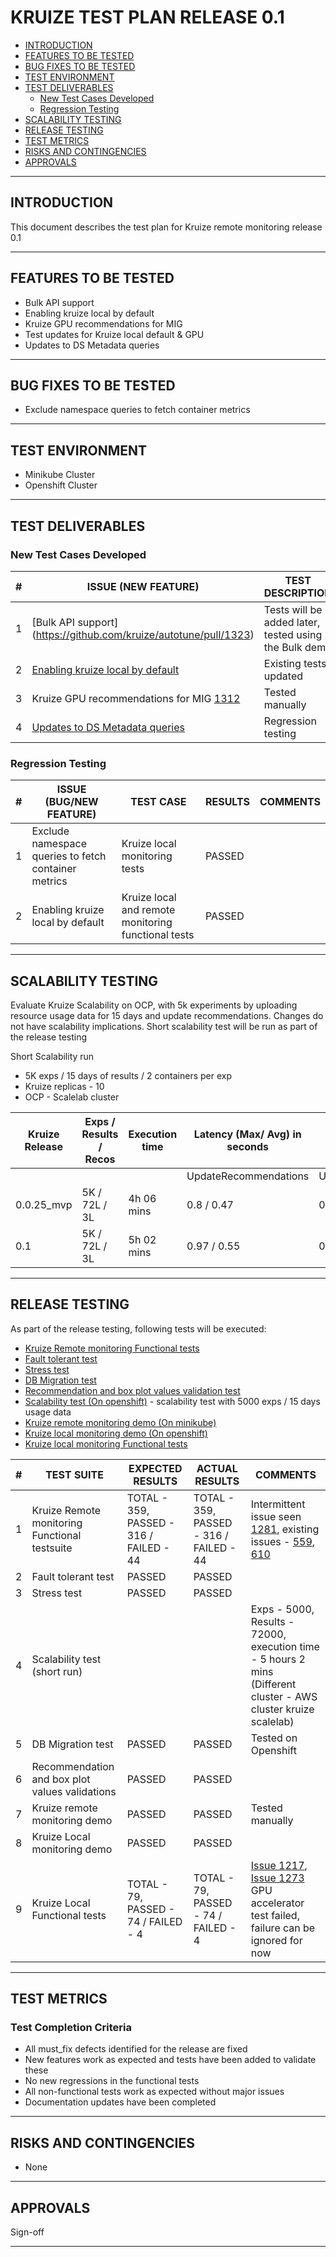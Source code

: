# KRUIZE TEST PLAN RELEASE 0.1

- [INTRODUCTION](#introduction)
- [FEATURES TO BE TESTED](#features-to-be-tested)
- [BUG FIXES TO BE TESTED](#bug-fixes-to-be-tested)
- [TEST ENVIRONMENT](#test-environment)
- [TEST DELIVERABLES](#test-deliverables)
   - [New Test Cases Developed](#new-test-cases-developed)
   - [Regression Testing](#regresion-testing)
- [SCALABILITY TESTING](#scalability-testing)
- [RELEASE TESTING](#release-testing)
- [TEST METRICS](#test-metrics)
- [RISKS AND CONTINGENCIES](#risks-and-contingencies)
- [APPROVALS](#approvals)

-----

## INTRODUCTION

This document describes the test plan for Kruize remote monitoring release 0.1

----

## FEATURES TO BE TESTED

* Bulk API support
* Enabling kruize local by default
* Kruize GPU recommendations for MIG
* Test updates for Kruize local default & GPU
* Updates to DS Metadata queries

------

## BUG FIXES TO BE TESTED

* Exclude namespace queries to fetch container metrics

---

## TEST ENVIRONMENT

* Minikube Cluster
* Openshift Cluster 

---

## TEST DELIVERABLES

### New Test Cases Developed

| # | ISSUE (NEW FEATURE)                                                                        | TEST DESCRIPTION                                      | TEST DELIVERABLES | RESULTS | COMMENTS |
|---|--------------------------------------------------------------------------------------------|-------------------------------------------------------|-------------------|---------| --- |
| 1 | [Bulk API support] (https://github.com/kruize/autotune/pull/1323)                          | Tests will be added later, tested using the Bulk demo |                   | PASSED  | |
| 2 | [Enabling kruize local by default](https://github.com/kruize/autotune/pull/1289)           | Existing tests updated                                |                   | PASSED  | |
| 3 | Kruize GPU recommendations for MIG [1312](https://github.com/kruize/autotune/issue/1312)   | Tested manually                                       |                   | PASSED  | |
| 4 | [Updates to DS Metadata queries](https://github.com/kruize/autotune/pull/1322)             | Regression testing                                    |                   | PASSED  | |



### Regression Testing

| # | ISSUE (BUG/NEW FEATURE)                               | TEST CASE                         | RESULTS | COMMENTS |
|---|-------------------------------------------------------|-----------------------------------|---------| --- |
| 1 | Exclude namespace queries to fetch container metrics  | Kruize local monitoring tests     | PASSED | | 
| 2 | Enabling kruize local by default                      | Kruize local and remote monitoring functional tests | PASSED | |

---

## SCALABILITY TESTING

Evaluate Kruize Scalability on OCP, with 5k experiments by uploading resource usage data for 15 days and update recommendations.
Changes do not have scalability implications. Short scalability test will be run as part of the release testing

Short Scalability run
- 5K exps / 15 days of results / 2 containers per exp
- Kruize replicas - 10
- OCP - Scalelab cluster

Kruize Release | Exps / Results / Recos | Execution time | Latency (Max/ Avg) in seconds |               |                      | Postgres DB size(MB) | Kruize Max CPU | Kruize Max Memory (GB)
-- |------------------------|----------------|-------------------------------|---------------|----------------------|----------------------|----------------| --
  |   |     |                | UpdateRecommendations         | UpdateResults | LoadResultsByExpName |                      |                |  
0.0.25_mvp | 5K / 72L / 3L | 4h 06 mins     | 0.8 / 0.47                    | 0.14 / 0.12   | 0.52 / 0.36          | 21756                | 4.91           | 30.13
0.1 | 5K / 72L / 3L | 5h 02 mins     | 0.97 / 0.55                   | 0.16 / 0.14   | 0.52 / 0.36          | 21757                | 7.3            | 33.67

----
## RELEASE TESTING

As part of the release testing, following tests will be executed:
- [Kruize Remote monitoring Functional tests](/tests/scripts/remote_monitoring_tests/Remote_monitoring_tests.md)
- [Fault tolerant test](/tests/scripts/remote_monitoring_tests/fault_tolerant_tests.md)
- [Stress test](/tests/scripts/remote_monitoring_tests/README.md)
- [DB Migration test](/tests/scripts/remote_monitoring_tests/db_migration_test.md)
- [Recommendation and box plot values validation test](https://github.com/kruize/kruize-demos/blob/main/monitoring/remote_monitoring_demo/recommendations_infra_demo/README.md)
- [Scalability test (On openshift)](/tests/scripts/remote_monitoring_tests/scalability_test.md) - scalability test with 5000 exps / 15 days usage data
- [Kruize remote monitoring demo (On minikube)](https://github.com/kruize/kruize-demos/blob/main/monitoring/remote_monitoring_demo/README.md)
- [Kruize local monitoring demo (On openshift)](https://github.com/kruize/kruize-demos/blob/main/monitoring/local_monitoring_demo)
- [Kruize local monitoring Functional tests](/tests/scripts/local_monitoring_tests/Local_monitoring_tests.md)


| #   | TEST SUITE | EXPECTED RESULTS                        | ACTUAL RESULTS                          | COMMENTS                                                                                                                                                                                                     |
| --- | ---------- |-----------------------------------------|-----------------------------------------|--------------------------------------------------------------------------------------------------------------------------------------------------------------------------------------------------------------| 
| 1   |  Kruize Remote monitoring Functional testsuite | TOTAL - 359, PASSED - 316 / FAILED - 44 | TOTAL - 359, PASSED - 316 / FAILED - 44 | Intermittent issue seen [1281](https://github.com/kruize/autotune/issues/1281), existing issues - [559](https://github.com/kruize/autotune/issues/559), [610](https://github.com/kruize/autotune/issues/610) |
| 2   |  Fault tolerant test | PASSED                                  | PASSED                                  |                                                                                                                                                                                                              |
| 3   |  Stress test | PASSED                                  | PASSED                                  |                                                                                                                                                                                                              |
| 4   |  Scalability test (short run)|                                         |                                         | Exps - 5000, Results - 72000, execution time - 5 hours 2 mins  (Different cluster - AWS cluster  kruize scalelab)                                                                                            |
| 5   |  DB Migration test | PASSED                                  | PASSED                                  | Tested on Openshift                                                                                                                                                                                          |
| 6   |  Recommendation and box plot values validations | PASSED                                  | PASSED                                  |                                                                                                                                                                                                              |
| 7   |  Kruize remote monitoring demo | PASSED                                  | PASSED                                  | Tested manually                                                                                                                                                                                              |
| 8   |  Kruize Local monitoring demo | PASSED                                  | PASSED                                  |                                                                                                                                                                                                              |
| 9   |  Kruize Local Functional tests | TOTAL - 79, PASSED - 74 / FAILED - 4    | TOTAL - 79, PASSED - 74 / FAILED - 4    | [Issue 1217](https://github.com/kruize/autotune/issues/1217), [Issue 1273](https://github.com/kruize/autotune/issues/1273)   GPU accelerator test failed, failure can be ignored for now                     |

---

## TEST METRICS

### Test Completion Criteria

* All must_fix defects identified for the release are fixed
* New features work as expected and tests have been added to validate these
* No new regressions in the functional tests
* All non-functional tests work as expected without major issues
* Documentation updates have been completed

----

## RISKS AND CONTINGENCIES

* None

----
## APPROVALS

Sign-off

----

